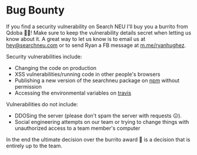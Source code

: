 
# Bug Bounty

If you find a security vulnerability on Search NEU I'll buy you a burrito from Qdoba 🌯🎉! Make sure to keep the vulnerability details secret when letting us know about it. A great way to let us know is to email us at hey@searchneu.com or to send Ryan a FB message at [m.me/ryanhughez](https://m.me/ryanhughez). 

Security vulnerabilities include: 
- Changing the code on production
- XSS vulnerabilities/running code in other people's browsers
- Publishing a new version of the searchneu package on [npm](https://www.npmjs.com/package/searchneu) without permission 
- Accessing the environmental variables on [travis](https://travis-ci.org/ryanhugh/searchneu/builds)

Vulnerabilities do not include:
- DDOSing the server (please don't spam the server with requests 😖).
- Social engineering attempts on our team or trying to change things with unauthorized access to a team member's computer

In the end the ultimate decision over the burrito award 🌯 is a decision that is entirely up to the team. 
